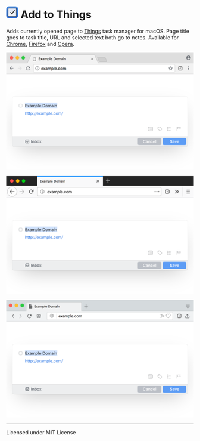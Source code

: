 # <img src="images/icon-64.png" width="32" height="32" align="baseline" alt="Add to Things logo"> Add to Things

Adds currently opened page to [Things](http://culturedcode.com/things/) task manager for macOS. Page title goes to task title, URL and selected text both go to notes. Available for [Chrome](https://chrome.google.com/webstore/detail/add-to-things/bfbgliglkhckblibeiojndpncmahbmpo), [Firefox](https://addons.mozilla.org/en-US/firefox/addon/add-2-things/) and [Opera](https://addons.opera.com/en/extensions/details/add-to-things/).

![Add to Things in Chrome](pictures/chrome.png)

![Add to Things in Firefox](pictures/firefox.png)

![Add to Things in Opera](pictures/opera.png)

---
Licensed under MIT License

